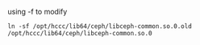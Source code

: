 using -f to modify
```
ln -sf /opt/hccc/lib64/ceph/libceph-common.so.0.old /opt/hccc/lib64/ceph/libceph-common.so.0
```

